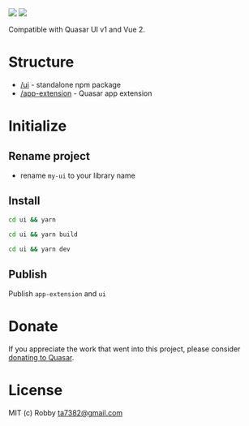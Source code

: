 <img src="https://img.shields.io/npm/v/quasar-ui-my-ui.svg?label=quasar-ui-my-ui">
<img src="https://img.shields.io/npm/v/quasar-app-extension-my-ui.svg?label=quasar-app-extension-my-ui">

Compatible with Quasar UI v1 and Vue 2.

# Structure
* [/ui](ui) - standalone npm package
* [/app-extension](app-extension) - Quasar app extension

# Initialize

## Rename project

* rename `my-ui` to your library name

## Install

```sh
cd ui && yarn
```

```sh
cd ui && yarn build
```

```sh
cd ui && yarn dev
```

## Publish

Publish `app-extension` and `ui`

# Donate
If you appreciate the work that went into this project, please consider [donating to Quasar](https://donate.quasar.dev).

# License
MIT (c) Robby <ta7382@gmail.com>
